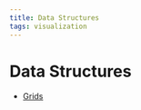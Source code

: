 ```yaml
---
title: Data Structures
tags: visualization
---
```


# Data Structures
- [Grids](Grids.md)






























































































